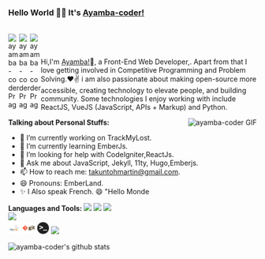 ### Hello World 👋🏾 It's [Ayamba-coder!](https://ayamba-coder.github.io/)

<br/>
<a href="https://api.whatsapp.com/send?phone=+237681248724" >
<img align="left" alt="ayamba-coder Prag" width="22px" src="https://cdn.jsdelivr.net/npm/simple-icons@v3/icons/whatsapp.svg" />
</a>
<a href="https://www.linkedin.com/in/batey-martin-7490a21b6/">
<img align="left" alt="ayamba-coder Prag" width="22px" src="https://cdn.jsdelivr.net/npm/simple-icons@v3/icons/linkedin.svg" />
</a>
<a href="https://www.instagram.com/bate_martin/">
<img align="left" alt="ayamba-coder Prag" width="22px" src="https://cdn.jsdelivr.net/npm/simple-icons@v3/icons/instagram.svg" />
</a>
<br />

<br />

Hi,I'm [Ayamba!](https://ayamba-coder.github.io/)🙌, a Front-End Web Developer,. Apart from that I love getting involved in Competitive Programming and Problem Solving.❤✌ i am also passionate about making open-source more accessible, creating technology to elevate people, and building community. Some technologies I enjoy working with include ReactJS, VueJS (JavaScript, APIs + Markup) and Python.

<img align="right" alt="ayamba-coder GIF" src="https://media.giphy.com/media/L1R1tvI9svkIWwpVYr/giphy.gif" />

**Talking about Personal Stuffs:**
- 🔭 I’m currently working on TrackMyLost.
- 🌱 I’m currently learning EmberJs.
- 🤔 I’m looking for help with CodeIgniter,ReactJs.
- 💬 Ask me about JavaScript, Jekyll, 11ty, Hugo,Emberjs.
- 📫 How to reach me: takuntohmartin@gmail.com.
- 😄 Pronouns: EmberLand.
- ✨ I Also speak French. 😄 "Hello Monde

**Languages and Tools:**
<code><img height="30" src="https://cdn.icon-icons.com/icons2/2108/PNG/512/javascript_icon_130900.png"></code>
<code><img height="30" src="https://cdn.iconscout.com/icon/free/png-256/vuejs-1175052.png"></code>
<code><img height="30" src="https://camo.githubusercontent.com/cd4f6f29ed0f1380ac3e56c3b8fa67f019f0db2f/687474703a2f2f73616368696e63686f7072612e636f6465732f44657669436f6e2f69636f6e732f6e6f64656a732f6e6f64656a732d6f726967696e616c2d776f72646d61726b2e737667"></code>
<code>
  <img height="25" src="https://camo.githubusercontent.com/6be3646ce76e40755a02311173db81cfdb506cbf/687474703a2f2f73616368696e63686f7072612e636f6465732f44657669436f6e2f69636f6e732f68746d6c352f68746d6c352d6f726967696e616c2d776f72646d61726b2e737667">
</code>
<code><img height="25" src="https://raw.githubusercontent.com/github/explore/80688e429a7d4ef2fca1e82350fe8e3517d3494d/topics/mysql/mysql.png"></code>
<code><img height="25" src="https://raw.githubusercontent.com/github/explore/80688e429a7d4ef2fca1e82350fe8e3517d3494d/topics/git/git.png"></code>
<code><img height="25" src="https://raw.githubusercontent.com/github/explore/80688e429a7d4ef2fca1e82350fe8e3517d3494d/topics/terminal/terminal.png"></code>
<code><img height="25" src="https://cdn.jsdelivr.net/npm/simple-icons@3.7.0/icons/eleventy.svg"></code>

![ayamba-coder's github stats](https://github-readme-stats.vercel.app/api?username=ayamba-coder&show_icons=true&hide_border=true)
